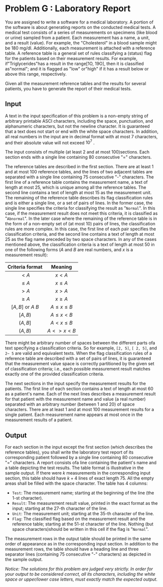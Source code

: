 # Problem G : Laboratory Report

You are assigned to write a software for a medical laboratory. A portion of the software is about generating reports on the conducted medical tests. A medical test consists of a series of measurements on specimens (like blood or urine) sampled from a patient. Each measurement has a name, a unit, and a result (value). For example, the "Cholesterol" in a blood sample might be $\mathrm { 1 8 0 ~ m g / d l }$. Additionally, each measurement is attached with a reference table. A reference table is a general set of rules classifying a (status) flag for the patients based on their measurement results. For example, if"Triglycerides"has a result in the range[1O, 19O], then it is classified as"normal"; and it is flagged as "low" or"high" if it has a result below or above this range, respectively.

Given all the measurement reference tables and the results for several patients, you have to generate the report of their medical tests.

## Input

A text in the input specification of this problem is a non-empty string of arbitrary printable ASCI characters, including the space, punctuation, and alphanumeric characters, but not the newline character. It is guaranteed that a text does not start or end with the white space characters. In addition, all real numbers in the input are in decimal format with at most 7 characters, and their absolute value will not exceed $10 ^ 7$ .

The input consists of multiple (at least 2 and at most 100)sections. Each section ends with a single line containing 80 consecutive "=" characters.

The reference tables are described in the first section. There are at least 1 and at most 100 reference tables, and the lines of two adjacent tables are separated with a single line containing 75 consecutive "-" characters. The first line of a reference table contains the measurement name, a text of length at most 25, which is unique among all the reference tables. The second line contains a text of length at most 15 as the measurement unit. The remaining of the reference table describes its flag classification rules and is either a single line, or a set of pairs of lines. In the former case, the single line specifies the criteria for classifying the result as "`Normal`". In this case, if the measurement result does not meet this criteria, it is classified as "`Abnormal`". In the later case where the remaining of the reference table is in the form of a non-empty set of (at most 10) pairs of lines, the classification rules are more complex. In this case, the first line of each pair specifies the classification criteria, and the second line contains a text of length at most 25 as the flag name preceded by two space characters. In any of the cases mentioned above, the classification criteria is a text of length at most 50 in one of the following forms ($A$ and $B$ are real numbers, and $x$ is a measurement result):

|   Criteria format   |     Meaning     |
| :-----------------: | :-------------: |
|        $< A$        |     $x < A$     |
|       $\le A$       |    $x \le A$    |
|        $> A$        |     $x > A$     |
|       $\ge A$       |    $x \ge A$    |
| $[A, B]$ or $A ~ B$ | $A \le x \le B$ |
|      $[A, B)$       |  $A \le x < B$  |
|      $(A, B]$       |  $A < x \le B$  |
|      $(A, B)$       |  $A <> x < B$   |

There might be arbitrary number of spaces between the different parts ofa text specifying a classification criteria. So for example, `[2, 5]`, `[ 2, 5]`, and `2~ 5` are valid and equivalent texts. When the flag classification rules of a reference table are described with a set of pairs of lines, it is guaranteed that the measurement value space is correctly partitioned by the given set of classification criteria; i.e., each possible measurement result matches exactly one of the provided classification criteria.

The next sections in the input specify the measurement results for the patients. The first line of each section contains a text of length at most 60 as a patient's name. Each of the next lines describes a measurement result for that patient with the measurement name and value (a real number) separated with an arbitrary number (between 1 and 20) of space characters. There are at least 1 and at most 100 measurement results for a single patient. Each measurement name appears at most once in the measurement results of a patient.

## Output

For each section in the input except the first section (which describes the reference tables), you shall write the laboratory test report of its corresponding patient followed by a single line containing 80 consecutive "=" characters. A report consists ofa line containing the patient's name and a table depicting the test results. The table format is illustrative in the sample output. If there were $k$ measurements in the corresponding input section, this table should have $k + 4$ lines of exact length 75. All the empty areas shall be filled with the space character. The table has 4 columns:

-   `Test`: The measurement name; starting at the beginning of the line (the 1-st character).
-   `Result`: The measurement result value, printed in the exact format as the input; starting at the 27-th character of the line.
-   `Unit`: The measurement unit; starting at the 35-th character of the line.
-   `Flag`: The classified flag based on the measurement result and the reference table; starting at the 51-st character of the line. Nothing (but space characters)should be written in this cell if the flag is "`Normal`".

The measurement rows in the output table should be printed in the same order of appearance as in the corresponding input section. In addition to the measurement rows, the table should have a heading line and three separator lines (containing 75 consecutive "-" characters) as depicted in the sample output.

_Notice: The solutions for this problem are judged very strictly. In order for your output to be considered correct, all its characters, including the white space or upper/lower case letters, must exactly match the expected output._
